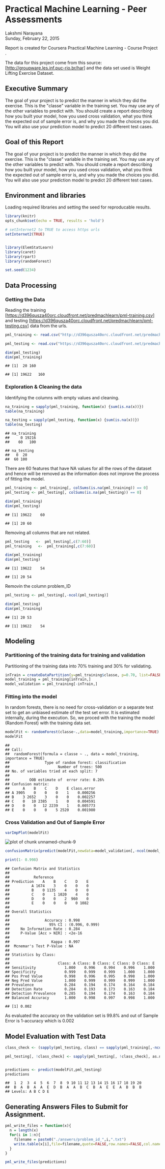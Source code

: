 # Practical Machine Learning - Peer Assessments
Lakshmi Narayana  
Sunday, February 22, 2015  

  Report is created for Coursera Practical Machine Learning - Course Project .  
  
  The data for this project come from this source: [http://groupware.les.inf.puc-rio.br/har] and the data set used is Weight Lifting Exercise Dataset.  
  
  

## Executive Summary

The goal of your project is to predict the manner in which they did the exercise. This is the "classe" variable in the training set. You may use any of the other variables to predict with. You should create a report describing how you built your model, how you used cross validation, what you think the expected out of sample error is, and why you made the choices you did. You will also use your prediction model to predict 20 different test cases. 


## Goal of this Report

The goal of your project is to predict the manner in which they did the exercise. This is the "classe" variable in the training set. You may use any of the other variables to predict with. You should create a report describing how you built your model, how you used cross validation, what you think the expected out of sample error is, and why you made the choices you did. You will also use your prediction model to predict 20 different test cases. 

## Environment and libraries

Loading required libraries and setting the seed for reproducable results.


```r
library(knitr)
opts_chunk$set(echo = TRUE, results = 'hold')

# setInternet2 to TRUE to access https urls
setInternet2(TRUE)


library(ElemStatLearn)
library(caret)
library(rpart)
library(randomForest)

set.seed(1234)
```

## Data Processing

### Getting the Data

Reading the training [https://d396qusza40orc.cloudfront.net/predmachlearn/pml-training.csv] and testing [https://d396qusza40orc.cloudfront.net/predmachlearn/pml-testing.csv] data from the urls. 


```r
pml_training <- read.csv("http://d396qusza40orc.cloudfront.net/predmachlearn/pml-training.csv",header=TRUE,sep=",",na.strings=c("", "NA", " "))

pml_testing <- read.csv("https://d396qusza40orc.cloudfront.net/predmachlearn/pml-testing.csv",header=TRUE,sep=",",na.strings=c("", "NA", " "))

dim(pml_testing)
dim(pml_training)
```

```
## [1]  20 160
```

```
## [1] 19622   160
```

### Exploration & Cleaning the data

Identifying the columns with empty values and cleaning.

```r
na_training = sapply(pml_training, function(x) {sum(is.na(x))})
table(na_training)

na_testing = sapply(pml_testing, function(x) {sum(is.na(x))})
table(na_testing)
```

```
## na_training
##     0 19216 
##    60   100
```

```
## na_testing
##   0  20 
##  60 100
```

There are 60 features that have NA values for all the rows of the dataset and hence will be removed as the information does not improve the process of fitting the model.


```r
pml_training <- pml_training[, colSums(is.na(pml_training)) == 0]
pml_testing <- pml_testing[, colSums(is.na(pml_testing)) == 0]

dim(pml_training)
dim(pml_testing)
```

```
## [1] 19622    60
```

```
## [1] 20 60
```
Removing all columns that are not related. 


```r
pml_testing   <-  pml_testing[,c(7:60)]
pml_training   <-  pml_training[,c(7:60)]

dim(pml_training)
dim(pml_testing)
```

```
## [1] 19622    54
```

```
## [1] 20 54
```

Removin the column problem_ID

```r
pml_testing <- pml_testing[,-ncol(pml_testing)]

dim(pml_testing)
dim(pml_training)
```

```
## [1] 20 53
```

```
## [1] 19622    54
```


## Modeling

### Partitioning of the training data for training and validation

Partitioning of the training data into 70% training and 30% for validating.


```r
inTrain = createDataPartition(y=pml_training$classe, p=0.70, list=FALSE)
model_training = pml_training[inTrain,]
model_validation = pml_training[-inTrain,]
```

### Fitting into the model

In random forests, there is no need for cross-validation or a separate test set to get an unbiased estimate of the test set error. It is estimated internally, during the execution. So, we proced with the training the model (Random Forest) with the training data set.


```r
modelFit <- randomForest(classe~.,data=model_training,importance=TRUE)
modelFit
```

```
## 
## Call:
##  randomForest(formula = classe ~ ., data = model_training, importance = TRUE) 
##                Type of random forest: classification
##                      Number of trees: 500
## No. of variables tried at each split: 7
## 
##         OOB estimate of  error rate: 0.26%
## Confusion matrix:
##      A    B    C    D    E class.error
## A 3905    0    0    0    1    0.000256
## B    3 2652    3    0    0    0.002257
## C    0   10 2385    1    0    0.004591
## D    0    0   12 2239    1    0.005773
## E    0    0    0    5 2520    0.001980
```

### Cross Validation and Out of Sample Error


```r
varImpPlot(modelFit)
```

![plot of chunk unnamed-chunk-9](prac_machine_learning_peer_Assessments_files/figure-html/unnamed-chunk-9.png) 

```r
confusionMatrix(predict(modelFit,newdata=model_validation[,-ncol(model_validation)]),model_validation$classe)

print(1- 0.998)
```

```
## Confusion Matrix and Statistics
## 
##           Reference
## Prediction    A    B    C    D    E
##          A 1674    3    0    0    0
##          B    0 1135    4    0    0
##          C    0    1 1020    4    0
##          D    0    0    2  960    0
##          E    0    0    0    0 1082
## 
## Overall Statistics
##                                         
##                Accuracy : 0.998         
##                  95% CI : (0.996, 0.999)
##     No Information Rate : 0.284         
##     P-Value [Acc > NIR] : <2e-16        
##                                         
##                   Kappa : 0.997         
##  Mcnemar's Test P-Value : NA            
## 
## Statistics by Class:
## 
##                      Class: A Class: B Class: C Class: D Class: E
## Sensitivity             1.000    0.996    0.994    0.996    1.000
## Specificity             0.999    0.999    0.999    1.000    1.000
## Pos Pred Value          0.998    0.996    0.995    0.998    1.000
## Neg Pred Value          1.000    0.999    0.999    0.999    1.000
## Prevalence              0.284    0.194    0.174    0.164    0.184
## Detection Rate          0.284    0.193    0.173    0.163    0.184
## Detection Prevalence    0.285    0.194    0.174    0.163    0.184
## Balanced Accuracy       1.000    0.998    0.997    0.998    1.000
```

```
## [1] 0.002
```
As evaluated the accuracy on the validation set is 99.8% and out of Sample Error is 1-accuracy which is 0.002  

## Model Evaluation with Test Data


```r
class_check <- (sapply(pml_testing, class) == sapply(pml_training[,-ncol(pml_training)], class))

pml_testing[, !class_check] <- sapply(pml_testing[, !class_check], as.numeric)


predictions <- predict(modelFit,pml_testing)
predictions
```

```
##  1  2  3  4  5  6  7  8  9 10 11 12 13 14 15 16 17 18 19 20 
##  B  A  B  A  A  E  D  B  A  A  B  C  B  A  E  E  A  B  B  B 
## Levels: A B C D E
```


## Generating Answers Files to Submit for Assignment.

```r
pml_write_files = function(x){
  n = length(x)
  for(i in 1:n){
    filename = paste0("./answers/problem_id_",i,".txt")
    write.table(x[i],file=filename,quote=FALSE,row.names=FALSE,col.names=FALSE)
  }
}

pml_write_files(predictions)
```


